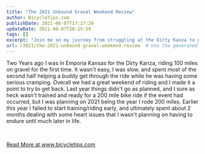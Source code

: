 ```yaml
---
title: "The 2021 Unbound Gravel Weekend Review"
author: BicycleTips.com
publishDate: 2021-06-07T17:27:26
updateDate: 2021-06-07T20:25:59
tags: []
excerpt: "Join me on my journey from struggling at the Dirty Kanza to gearing up for a 200-mile bike ride. Discover the challenges and triumphs along the way. Read more on www.bicycletips.com."
url: /2021/the-2021-unbound-gravel-weekend-review  # Use the generated URL with year
---
```

<p>Two Years ago I was in Emporia Kansas for the Dirty Kanza, riding 100 miles on gravel for the first time. It wasn&#39;t easy, I was slow, and spent most of the second half helping a buddy get through the ride while he was having some serious cramping. Overall we had a great weekend of riding and I made it a point to try to get back. Last year things didn&#39;t go as planned, and I sure as heck wasn&#39;t trained and ready for a 200 mile bike ride if the event had occurred, but I was planning on 2021 being the year I rode 200 miles. Earlier this year I failed to start training/riding early, and ultimately spent about 2 months dealing with some heart issues that I wasn&#39;t planning on having to endure until much later in life.</p>  <p>&nbsp;</p>  <a href="https://www.bicycletips.com/unbound-gravel-2021">Read More at www.bicycletips.com</a>


